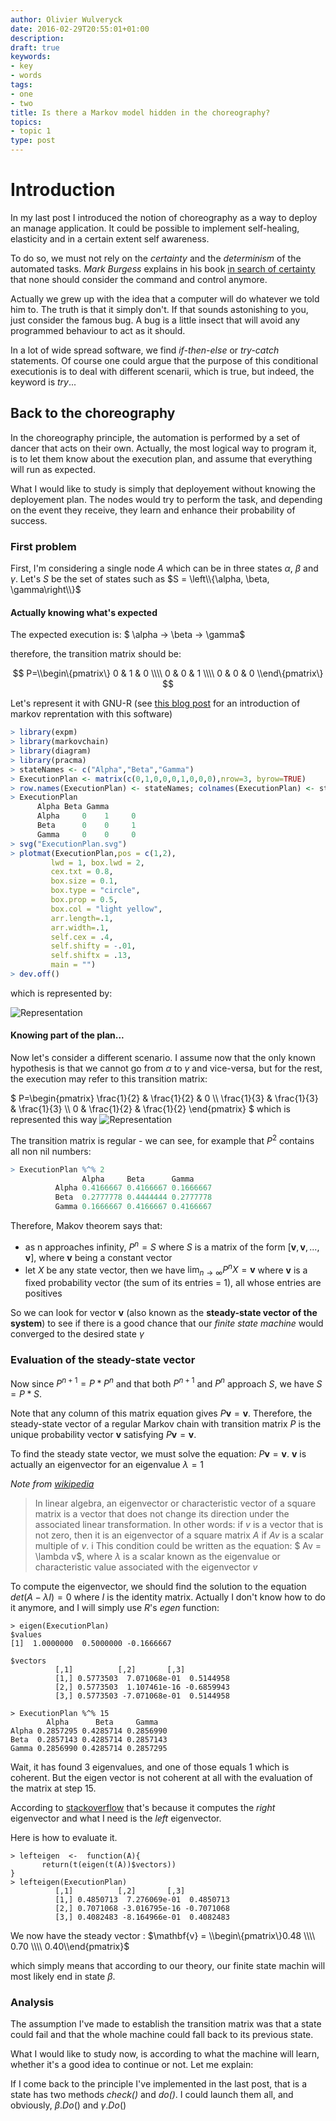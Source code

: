 ```yaml
---
author: Olivier Wulveryck
date: 2016-02-29T20:55:01+01:00
description: 
draft: true
keywords:
- key
- words
tags:
- one
- two
title: Is there a Markov model hidden in the choreography?
topics:
- topic 1
type: post
---
```


# Introduction

In my last post I introduced the notion of choreography as a way to deploy an manage application.
It could be possible to implement self-healing, elasticity and in a certain extent
self awareness.

To do so, we must not rely on the _certainty_ and the _determinism_ of the automated tasks.
_Mark Burgess_ explains in his book [in search of certainty](http://http://www.amazon.com/gp/product/1491923075/ref=pd_lpo_sbs_dp_ss_1?pf_rd_p=1944687522&pf_rd_s=lpo-top-stripe-1&pf_rd_t=201&pf_rd_i=1492389161&pf_rd_m=ATVPDKIKX0DER&pf_rd_r=1BRFTEAZ2RRQ8M77MZ0C) that none should consider the command and control anymore.

Actually we grew up with the idea that a computer will do whatever we told him to.
The truth is that it simply don't. If that sounds astonishing to you, just consider the famous bug.
A bug is a little insect that will avoid any programmed behaviour to act as it should.

In a lot of wide spread software, we find _if-then-else_ or _try-catch_ statements.
Of course one could argue that the purpose of this conditional executionis is to deal with different scenarii, which is true, but indeed,
the keyword is _try_...

## Back to the choreography

In the choreography principle, the automation is performed by a set of dancer that acts on their own. Actually, the most logical way
to program it, is to let them know about the execution plan, and assume that everything will run as expected.

What I would like to study is simply that deployement without knowing the deployement plan.
The nodes would try to perform the task, and depending on the event they receive, they learn and enhance their probability of success.

### First problem


First, I'm considering a single node $A$  which can be in three states $\alpha$, $\beta$ and $\gamma$.
Let's $S$ be the set of states such as $S = \left\\{\alpha, \beta, \gamma\right\\}$

#### Actually knowing what's expected

The expected execution is: $ \alpha -> \beta -> \gamma$

therefore, the transition matrix should be:

$$
P=\\begin\{pmatrix\}
0 & 1 & 0 \\\\
0 & 0 & 1 \\\\
0 & 0 & 0
\\end\{pmatrix\}
$$

Let's represent it with GNU-R (see [this blog post](http://www.r-bloggers.com/getting-started-with-markov-chains/) 
for an introduction of markov reprentation with this software)

```R
> library(expm)
> library(markovchain)
> library(diagram)
> library(pracma)
> stateNames <- c("Alpha","Beta","Gamma")
> ExecutionPlan <- matrix(c(0,1,0,0,0,1,0,0,0),nrow=3, byrow=TRUE)
> row.names(ExecutionPlan) <- stateNames; colnames(ExecutionPlan) <- stateNames
> ExecutionPlan
      Alpha Beta Gamma
      Alpha     0    1     0
      Beta      0    0     1
      Gamma     0    0     0
> svg("ExecutionPlan.svg")
> plotmat(ExecutionPlan,pos = c(1,2), 
         lwd = 1, box.lwd = 2, 
         cex.txt = 0.8, 
         box.size = 0.1, 
         box.type = "circle", 
         box.prop = 0.5,
         box.col = "light yellow",
         arr.length=.1,
         arr.width=.1,
         self.cex = .4,
         self.shifty = -.01,
         self.shiftx = .13,
         main = "")
> dev.off()
```
which is represented by:

![Representation](/blog/assets/images/ExecutionPlan.svg)

#### Knowing part of the plan...


Now let's consider a different scenario. I assume now that the only known hypothesis is that we cannot go
from $\alpha$ to $\gamma$ and vice-versa, but for the rest, the execution may refer to this transition matrix:

$
P=\\begin\{pmatrix\}
\frac{1}{2} & \frac{1}{2} & 0 \\\\
\frac{1}{3} & \frac{1}{3} & \frac{1}{3}  \\\\
0 & \frac{1}{2} & \frac{1}{2} 
\\end\{pmatrix\}
$
which is represented this way ![Representation](/blog/assets/images/ExecutionPlan2.svg)

The transition matrix is regular - we can see, for example that $P^2$ contains all non nil numbers:

```R
> ExecutionPlan %^% 2
                Alpha     Beta      Gamma
          Alpha 0.4166667 0.4166667 0.1666667
          Beta  0.2777778 0.4444444 0.2777778
          Gamma 0.1666667 0.4166667 0.4166667
```

Therefore, Makov theorem says that:

* as n approaches infinity, $P^n = S$ where $S$ is a matrix of the form $[\mathbf{v}, \mathbf{v},...,\mathbf{v}]$, where $\mathbf{v}$ being a constant vector
* let $X$ be any state vector, then we have $\lim_{n\to \infty}P^nX = \mathbf{v}$ where $\mathbf{v}$ is a fixed probability vector (the sum of its entries = 1), all whose entries are positives

So we can look for vector $\mathbf{v}$ (also known as the **steady-state vector of the system**) to see if there is a good chance that our _finite state machine_ would converged to the desired state $\gamma$

### Evaluation of the steady-state vector

Now since $P^{n+1}=P*P^n$ and that both $P^{n+1}$ and $P^n$  approach $S$, we have $S=P*S$. 

Note that any column of this matrix equation gives $P\mathbf{v}=\mathbf{v}$. Therefore, the steady-state vector of a regular Markov chain with transition matrix $P$ is the unique probability vector $\mathbf{v}$ satisfying $P\mathbf{v}=\mathbf{v}$.

To find the steady state vector, we must solve the equation: $P\mathbf{v}=\mathbf{v}$. $\mathbf{v}$ is actually an eigenvector for an eigenvalue $\lambda = 1$

_Note from [wikipedia](https://en.wikipedia.org/wiki/Eigenvalues_and_eigenvectors)_

> In linear algebra, an eigenvector or characteristic vector of a square matrix is a vector that does not change its direction under the associated linear transformation. 
> In other words: if $v$ is a vector that is not zero, then it is an eigenvector of a square matrix $A$ if $Av$ is a scalar multiple of $v$. i
> This condition could be written as the equation: $ Av = \lambda v$, where $\lambda$ is a scalar known as the eigenvalue or characteristic 
> value associated with the eigenvector $v$

To compute the eigenvector, we should find the solution to the equation $det(A-\lambda I)=0$ where $I$ is the identity matrix. Actually
I don't know how to do it anymore, and I will simply use _R_'s _egen_ function:

```
> eigen(ExecutionPlan)
$values
[1]  1.0000000  0.5000000 -0.1666667

$vectors
          [,1]          [,2]       [,3]
          [1,] 0.5773503  7.071068e-01  0.5144958
          [2,] 0.5773503  1.107461e-16 -0.6859943
          [3,] 0.5773503 -7.071068e-01  0.5144958

> ExecutionPlan %^% 15
        Alpha      Beta     Gamma
Alpha 0.2857295 0.4285714 0.2856990
Beta  0.2857143 0.4285714 0.2857143
Gamma 0.2856990 0.4285714 0.2857295
```

Wait, it has found 3 eigenvalues, and one of those equals 1 which is coherent.
But the eigen vector is not coherent at all with the evaluation of the matrix at step 15.

According to [stackoverflow](http://stackoverflow.com/questions/14912279/how-to-obtain-right-eigenvectors-of-matrix-in-r) 
that's because it computes the _right_ eigenvector and what I need is the _left_ eigenvector.

Here is how to evaluate it.

```
> lefteigen  <-  function(A){
       return(t(eigen(t(A))$vectors))
}
> lefteigen(ExecutionPlan)
          [,1]          [,2]       [,3]
          [1,] 0.4850713  7.276069e-01  0.4850713
          [2,] 0.7071068 -3.016795e-16 -0.7071068
          [3,] 0.4082483 -8.164966e-01  0.4082483
```

We now have the steady vector : $\mathbf{v} = \\begin\{pmatrix\}0.48 \\\\ 0.70 \\\\ 0.40\\end{pmatrix}$

which simply means that according to our theory, our finite state machin will most likely end in state $\beta$.

### Analysis

The assumption I've made to establish the transition matrix was that a state could fail and that the whole machine could fall
back to its previous state.

What I would like to study now, is according to what the machine will learn, whether it's a good idea to continue or not.
Let me explain:

If I come back to the principle I've implemented in the last post, that is a state has two methods _check()_ and _do()_.
I could launch them all, and obviously, $\beta.Do()$ and $\gamma.Do()$
